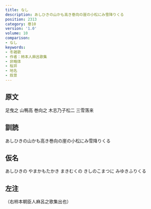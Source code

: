 ```yaml
---
title: なし
description: あしひきの山かも高き巻向の崖の小松にみ雪降りくる
position: 2313
category: 巻10
version: '1.0'
volume: 10
comparison:
- なし
keywords:
- 冬雑歌
- 作者：柿本人麻呂歌集
- 非略体
- 桜井
- 地名
- 叙景
---
```


## 原文

足曳之 山鴨高 巻向之 木志乃子松二 三雪落来

## 訓読

あしひきの山かも高き巻向の崖の小松にみ雪降りくる

## 仮名

あしひきの やまかもたかき まきむくの きしのこまつに みゆきふりくる

## 左注

（右柿本朝臣人麻呂之歌集出也）
